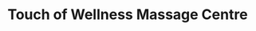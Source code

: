 ---
title: "Touch of Wellness Massage Centre"
url: /calgary/touch-of-wellness-massage-centre/
shop: Massage
---